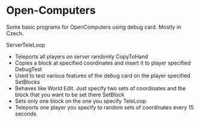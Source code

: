 # Open-Computers
Some basic programs for OpenComputers using debug card. Mostly in Czech.

ServerTeleLoop
  - Teleports all players on server randomly
CopyToHand
  - Copies a block at specified coordinates and insert it to player specified
DebugTest
  - Used to test various features of the debug card on the player specified
SetBlocks
  - Behaves like World Edit. Just specify two sets of coordinates and the block that you want to be set there
SetBlock
  - Sets only one block on the one you specify
TeleLoop
  - Teleports one player you specify to random sets of coordinates every 15 seconds

